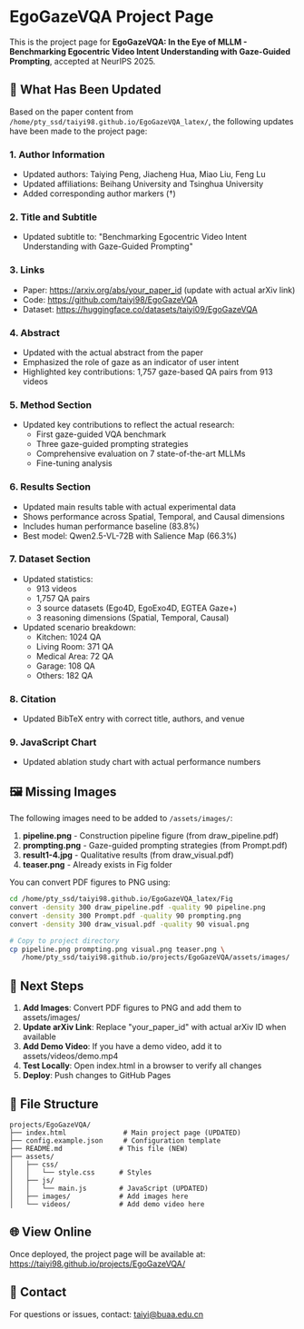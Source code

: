 # EgoGazeVQA Project Page

This is the project page for **EgoGazeVQA: In the Eye of MLLM - Benchmarking Egocentric Video Intent Understanding with Gaze-Guided Prompting**, accepted at NeurIPS 2025.

## 📝 What Has Been Updated

Based on the paper content from `/home/pty_ssd/taiyi98.github.io/EgoGazeVQA_latex/`, the following updates have been made to the project page:

### 1. **Author Information**
- Updated authors: Taiying Peng, Jiacheng Hua, Miao Liu, Feng Lu
- Updated affiliations: Beihang University and Tsinghua University
- Added corresponding author markers (†)

### 2. **Title and Subtitle**
- Updated subtitle to: "Benchmarking Egocentric Video Intent Understanding with Gaze-Guided Prompting"

### 3. **Links**
- Paper: https://arxiv.org/abs/your_paper_id (update with actual arXiv link)
- Code: https://github.com/taiyi98/EgoGazeVQA
- Dataset: https://huggingface.co/datasets/taiyi09/EgoGazeVQA

### 4. **Abstract**
- Updated with the actual abstract from the paper
- Emphasized the role of gaze as an indicator of user intent
- Highlighted key contributions: 1,757 gaze-based QA pairs from 913 videos

### 5. **Method Section**
- Updated key contributions to reflect the actual research:
  - First gaze-guided VQA benchmark
  - Three gaze-guided prompting strategies
  - Comprehensive evaluation on 7 state-of-the-art MLLMs
  - Fine-tuning analysis

### 6. **Results Section**
- Updated main results table with actual experimental data
- Shows performance across Spatial, Temporal, and Causal dimensions
- Includes human performance baseline (83.8%)
- Best model: Qwen2.5-VL-72B with Salience Map (66.3%)

### 7. **Dataset Section**
- Updated statistics:
  - 913 videos
  - 1,757 QA pairs
  - 3 source datasets (Ego4D, EgoExo4D, EGTEA Gaze+)
  - 3 reasoning dimensions (Spatial, Temporal, Causal)
- Updated scenario breakdown:
  - Kitchen: 1024 QA
  - Living Room: 371 QA
  - Medical Area: 72 QA
  - Garage: 108 QA
  - Others: 182 QA

### 8. **Citation**
- Updated BibTeX entry with correct title, authors, and venue

### 9. **JavaScript Chart**
- Updated ablation study chart with actual performance numbers

## 🖼️ Missing Images

The following images need to be added to `/assets/images/`:

1. **pipeline.png** - Construction pipeline figure (from draw_pipeline.pdf)
2. **prompting.png** - Gaze-guided prompting strategies (from Prompt.pdf)
3. **result1-4.jpg** - Qualitative results (from draw_visual.pdf)
4. **teaser.png** - Already exists in Fig folder

You can convert PDF figures to PNG using:
```bash
cd /home/pty_ssd/taiyi98.github.io/EgoGazeVQA_latex/Fig
convert -density 300 draw_pipeline.pdf -quality 90 pipeline.png
convert -density 300 Prompt.pdf -quality 90 prompting.png
convert -density 300 draw_visual.pdf -quality 90 visual.png

# Copy to project directory
cp pipeline.png prompting.png visual.png teaser.png \
   /home/pty_ssd/taiyi98.github.io/projects/EgoGazeVQA/assets/images/
```

## 🔧 Next Steps

1. **Add Images**: Convert PDF figures to PNG and add them to assets/images/
2. **Update arXiv Link**: Replace "your_paper_id" with actual arXiv ID when available
3. **Add Demo Video**: If you have a demo video, add it to assets/videos/demo.mp4
4. **Test Locally**: Open index.html in a browser to verify all changes
5. **Deploy**: Push changes to GitHub Pages

## 📄 File Structure

```
projects/EgoGazeVQA/
├── index.html              # Main project page (UPDATED)
├── config.example.json     # Configuration template
├── README.md              # This file (NEW)
├── assets/
│   ├── css/
│   │   └── style.css      # Styles
│   ├── js/
│   │   └── main.js        # JavaScript (UPDATED)
│   ├── images/            # Add images here
│   └── videos/            # Add demo video here
```

## 🌐 View Online

Once deployed, the project page will be available at:
https://taiyi98.github.io/projects/EgoGazeVQA/

## 📧 Contact

For questions or issues, contact: taiyi@buaa.edu.cn

